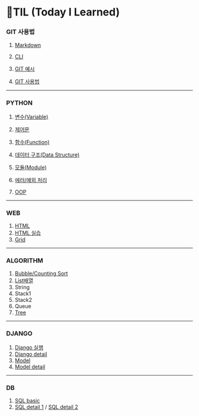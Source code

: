 <h1>🌱TIL (Today I Learned)</h1>

### GIT 사용법

1. [Markdown](startcamp/마크다운md)
2. [CLI](startcamp/CLI.md)

3. [GIT 예시](startcamp/git예시.md)

4. [GIT 사용법](startcamp/Git.md)

-----

### PYTHON

1. [변수(Variable)](Python/변수(Variable).md)

2. [제어문](Python/제어문(조건문,반복문).md)
3. [함수(Function)](Python/함수(function).md)
4. [데이터 구조(Data Structure)](Python/데이터구조(DataStructure).md)
5. [모듈(Module)](Python/모듈(Module).md)
6. [에러/예외 처리](Python/에러,예외처리(Error,ExceptionHandling).md)
7. [OOP](Python/OOP.md)

-----

### WEB

1. [HTML](Web/HTML.md)
2. [HTML 실습](Web/HTML+.md)
3. [Grid](Web/grid.md)

----

### ALGORITHM

1. [Bubble/Counting Sort](Algorithm/Bubble,Counting_sort.md)
2. [List배열](Algorithm/List.md)
3. String
3. Stack1
3. Stack2
3. Queue
3. [Tree](Algorithm/Tree.md)

---

### DJANGO

1. [Django 실행](Django/Django.md)
2. [Django detail](Django/Djangodetail.md)
2. [Model](Django/Model.md)
2. [Model detail](Django/Modeldetail.md)

----

### DB

1. [SQL basic](DB/SQL.md)
2. [SQL detail 1](DB/SQL_5,md) / [SQL detail 2](DB/SQL_6,md)




